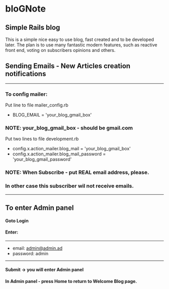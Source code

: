 # bloGNote
Simple Rails blog
------------------
This is a simple nice easy to use blog, fast created and to be developed later.
The plan is to use many fantastic modern features, such as reactive front end, voting on subscribers opinions and others.

## Sending Emails - New Articles creation notifications
-------------------------------------------------------
### To config mailer:

Put line to file mailer_config.rb
- BLOG_EMAIL = 'your_blog_gmail_box'

### NOTE: your_blog_gmail_box - should be gmail.com

Put two lines to file development.rb
- config.x.action_mailer.blog_mail = 'your_blog_gmail_box'
- config.x.action_mailer.blog_mail_password = 'your_blog_gmail_password'


### NOTE: When Subscribe - put REAL email address, please.
### In other case this subscriber wil not receive emails.
-----------------------------------------------------------

## To enter Admin panel

#### Goto Login
#### Enter:
-----------------------------------------------------------
- email: admin@admin.ad
- password: admin
-----------------------------------------------------------
#### Submit -> you will enter Admin panel
#### In Admin panel - press Home to return to Welcome Blog page.

